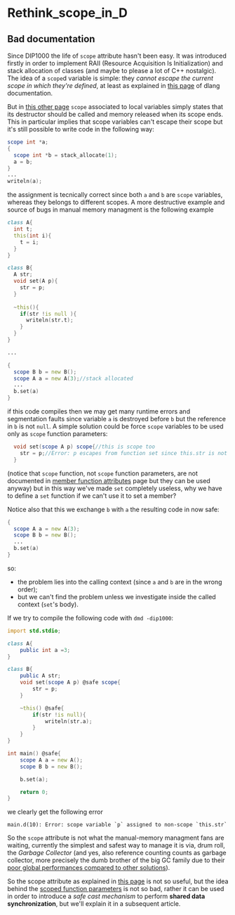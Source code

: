 # Rethink_scope_in_D
## Bad documentation
Since DIP1000 the life of `scope` attribute hasn't been easy. It was introduced firstly in order to implement RAII (Resource Acquisition Is Initialization) and stack allocation of classes (and maybe to please a lot of C++ nostalgic). The idea of a `scope`d variable is simple: they *cannot escape the current scope in which they're defined*, at least as explained in [this page](https://dlang.org/spec/function.html#scope-parameters) of dlang documentation. 

But in [this other page](https://dlang.org/spec/attribute.html#scope) `scope` associated to local variables simply states that its destructor should be called and memory released when its scope ends. This in particular implies that scope variables can't escape their scope but it's still possible to write code in the following way:
```` d
scope int *a;
{
  scope int *b = stack_allocate(1);
  a = b;
}
...
writeln(a);
````
the assignment is tecnically correct since both `a` and `b` are `scope` variables, whereas they belongs to different scopes. A more destructive example and source of bugs in manual memory managment is the following example
```` d
class A{
  int t;
  this(int i){
    t = i;
  }
}

class B{
  A str;
  void set(A p){
    str = p;
  }
  
  ~this(){
    if(str !is null ){
      writeln(str.t);
    }
  }
}

...

{
  scope B b = new B();
  scope A a = new A(3);//stack allocated
  ...
  b.set(a)
}
````
if this code compiles then we may get many runtime errors and segmentation faults since variable `a` is destroyed before `b` but the reference in `b` is not `null`. A simple solution could be force `scope` variables to be used only as `scope` function parameters:
```` d
  void set(scope A p) scope{//this is scope too
    str = p;//Error: p escapes from function set since this.str is not scope
  }
````
(notice that `scope` function, not `scope` function parameters, are not documented in [member function attributes](https://dlang.org/spec/class.html#member-functions) page but they can be used anyway) but in this way we've made `set` completely useless, why we have to define a `set` function if we can't use it to set a member?

Notice also that this we exchange `b` with `a` the resulting code in now safe:
```` d
{
  scope A a = new A(3);
  scope B b = new B();
  ...
  b.set(a)
}
````
so:
- the problem lies into the calling context (since `a` and `b` are in the wrong order);
- but we can't find the problem unless we investigate inside the called context (`set`'s body).

If we try to compile the following code with `dmd -dip1000`:
```` d
import std.stdio;

class A{
    public int a =3;
}

class B{
    public A str;
    void set(scope A p) @safe scope{
        str = p;
    }

    ~this() @safe{
        if(str !is null){
            writeln(str.a);
        }
    }
}

int main() @safe{
    scope A a = new A();
    scope B b = new B();

    b.set(a);

    return 0;
}
````
we clearly get the following error
````
main.d(10): Error: scope variable `p` assigned to non-scope `this.str`
````

So the `scope` attribute is not what the manual-memory managment fans are waiting, currently the simplest and safest way to manage it is via, drum roll, the *Garbage Collector* (and yes, also reference counting counts as garbage collector, more precisely the dumb brother of the big GC family due to their [poor global performances compared to other solutions](https://en.wikipedia.org/wiki/Reference_counting)).

So the scope attribute as explained in [this page](https://dlang.org/spec/attribute.html#scope) is not so useful, but the idea behind the [scoped function parameters](https://dlang.org/spec/function.html#scope-parameters) is not so bad, rather it can be used in order to introduce a *safe cast mechanism* to perform **shared data synchronization**, but we'll explain it in a subsequent article.
